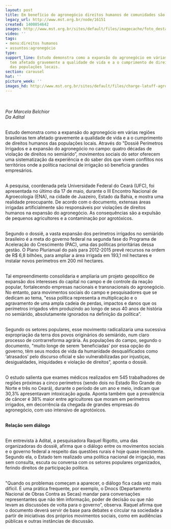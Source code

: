 ```yaml
---
layout: post
title: Em benefício do agronegócio direitos humanos de comunidades são violados
legacy_url: http://www.mst.org.br/node/16151
created: 1400854642
images: http://www.mst.org.br/sites/default/files/imagecache/foto_destaque/charge-latuff-agro_comendo!.jpg
video: ''
tags:
- menu:direitos humanos
- assuntos:agronegócio
type: 
support_line: Estudo demonstra como a expansão do agronegócio em várias regiões brasileiras
  tem afetado gravemente a qualidade de vida e a o cumprimento de direitos humanos
  das populações locais.
section: carousel
hat: ''
picture_week: ''
images_hd: http://www.mst.org.br/sites/default/files/charge-latuff-agro_comendo!.jpg
---
```

<p><br><br><em>Por&nbsp;Marcela Belchior<br>Da Adital</em></p><p><br>Estudo demonstra como a expansão do agronegócio em várias regiões brasileiras tem afetado gravemente a qualidade de vida e a o cumprimento de direitos humanos das populações locais. Através do "Dossiê Perímetros Irrigados e a expansão do agronegócio no campo: quatro décadas de violação de direitos no semiárido”, movimentos sociais do setor oferecem uma sistematização da experiência e do saber dos que vivem conflitos nos territórios onde a política nacional de irrigação só beneficia grandes empresários.</p><p><br>A pesquisa, coordenada pela Universidade Federal do Ceará (UFC), foi apresentada no último dia 17 de maio, durante o III Encontro Nacional de Agroecologia (ENA), na cidade de Juazeiro, Estado da Bahia, e mostra uma realidade preocupante. De acordo com o documento, extensas áreas irrigadas artificialmente são responsáveis por violações de direitos humanos na expansão do agronegócio. As consequências são a expulsão de pequenos agricultores e a contaminação por agrotóxicos.</p><p><br>Segundo o dossiê, a vasta expansão dos perímetros irrigados no semiárido brasileiro é a meta do governo federal na segunda fase do Programa de Aceleração do Crescimento (PAC), uma das políticas prioritárias dessa gestão. O Plano Plurianual do país para 2012-2015 prevê recursos na ordem de R$ 6,8 bilhões, para ampliar a área irrigada em 193,1 mil hectares e instalar novos perímetros em 200 mil hectares.</p><p><br>Tal empreendimento consolidaria e ampliaria um projeto geopolítico de expansão dos interesses do capital no campo e de controle da reação popular, fortalecendo empresas nacionais e transnacionais do agronegócio. No entanto, para movimentos sociais do campo e pesquisadores que se dedicam ao tema, "essa política representa a multiplicação e o agravamento de uma ampla cadeia de perdas, impactos e danos que os perímetros irrigados vêm produzindo ao longo de seus 40 anos de história no semiárido, absolutamente ignorados na definição da política”.</p><p><br>Segundo os setores populares, esse movimento radicalizaria uma sucessiva expropriação da terra dos povos originários do semiárido, num claro processo de contrarreforma agrária. As populações do campo, segundo o documento, "muito longe de serem ‘beneficiadas’ por essa opção do governo, têm seus modos de vida da humanidade desqualificados como ‘atrasados’ pelo discurso oficial e são vulnerabilizadas por injustiças, desigualdades, iniquidades e violação de direitos”, aponta o dossiê.</p><p><br>O estudo salienta que exames médicos realizados em 545 trabalhadores de regiões próximas a cinco perímetros (sendo dois no Estado Rio Grande do Norte e três no Ceará), durante o período de um ano e meio, indicam que 30,3% apresentavam intoxicação aguda. Aponta também que a prevalência de câncer é 38% maior entre agricultores que moram em perímetros irrigados, em decorrência da chegada de grandes empresas do agronegócio, com uso intensivo de agrotóxicos.</p><p><br><strong>Relação sem diálogo</strong></p><p><br>Em entrevista à Adital, a pesquisadora Raquel Rigotto, uma das organizadoras do dossiê, afirma que o diálogo entre os movimentos sociais e o governo federal a respeito das questões rurais é hoje quase inexistente. Segundo ela, o Estado tem realizado uma política nacional de irrigação, mas sem consulta, escuta ou conversa com os setores populares organizados, ferindo direitos de participação política.</p><p><br>"Quando os problemas começam a aparecer, o diálogo fica cada vez mais difícil. É uma prática frequente, por exemplo, o Dnocs (Departamento Nacional de Obras Contra as Secas) mandar para conversações representantes que não têm informação, poder de decisão ou que não levam as discussões de volta para o governo”, observa. Raquel afirma que o documento deverá servir de base para debates e circular na sociedade a partir de iniciativas dos próprios movimentos sociais, como em audiências públicas e outras instâncias de discussão.</p><p>&nbsp;</p>
